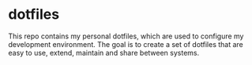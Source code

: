 # dotfiles

This repo contains my personal dotfiles, which are used to configure my development environment. The goal is to create a
set of dotfiles that are easy to use, extend, maintain and share between systems.

